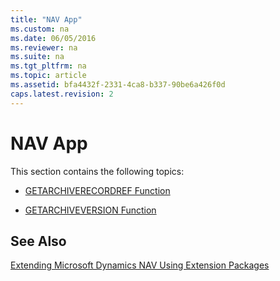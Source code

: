 ```yaml
---
title: "NAV App"
ms.custom: na
ms.date: 06/05/2016
ms.reviewer: na
ms.suite: na
ms.tgt_pltfrm: na
ms.topic: article
ms.assetid: bfa4432f-2331-4ca8-b337-90be6a426f0d
caps.latest.revision: 2
---
```

# NAV App
This section contains the following topics:  
  
-   [GETARCHIVERECORDREF Function](../dynamics-nav/GETARCHIVERECORDREF-Function.md)  
  
-   [GETARCHIVEVERSION Function](../dynamics-nav/GETARCHIVEVERSION-Function.md)  
  
## See Also  
 [Extending Microsoft Dynamics NAV Using Extension Packages](../dynamics-nav/Extending-Microsoft-Dynamics-NAV-Using-Extension-Packages.md)